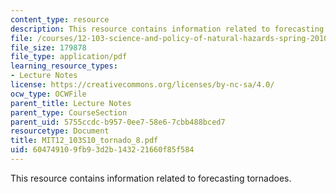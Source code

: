 ```yaml
---
content_type: resource
description: This resource contains information related to forecasting tornadoes.
file: /courses/12-103-science-and-policy-of-natural-hazards-spring-2010/604749109fb93d2b143221660f85f584_MIT12_103S10_tornado_8.pdf
file_size: 179878
file_type: application/pdf
learning_resource_types:
- Lecture Notes
license: https://creativecommons.org/licenses/by-nc-sa/4.0/
ocw_type: OCWFile
parent_title: Lecture Notes
parent_type: CourseSection
parent_uid: 5755ccdc-b957-0ee7-58e6-7cbb488bced7
resourcetype: Document
title: MIT12_103S10_tornado_8.pdf
uid: 60474910-9fb9-3d2b-1432-21660f85f584
---
```

This resource contains information related to forecasting tornadoes.